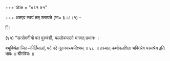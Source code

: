 +++
title = "०८१ ४५"

+++
अतएव स्वयं तत् श्लाघते (भा० ३।८।१) - 

ि 

(४५) "सत्सेवनीयो वत पुरुवंशी, यल्लोकपालो भगवत् प्रधानः । 

बभूविथेहा जित-कीर्तिमालां, पदे पदे नूतनयस्यभीक्ष्णम् ॥ ६८ ॥ तस्मात् कथोपलक्षिता भक्तिरेव परमश्रेय इति भावः ॥ श्रीमंत्रेयः ॥ 
